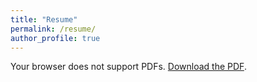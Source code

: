 ```yaml
---
title: "Resume"
permalink: /resume/
author_profile: true
---
```

<object data="../images/Resume.pdf" type="application/pdf" style="width:100vw; height:80vh;">
    <p>Your browser does not support PDFs. <a href="../images/Resume.pdf">Download the PDF</a>.</p>
</object>
